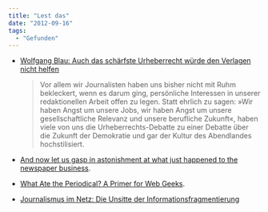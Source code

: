 ```yaml
---
title: "Lest das"
date: "2012-09-16"
tags:
  - "Gefunden"
---
```


- [Wolfgang Blau: Auch das schärfste Urheberrecht würde den Verlagen nicht helfen](http://www.stefan-niggemeier.de/blog/wolfgang-blau-auch-das-schaerfste-urheberrecht-wuerde-den-verlagen-nicht-helfen/)

    > Vor allem wir Journalisten haben uns bisher nicht mit Ruhm bekleckert, wenn es darum ging, persönliche Interessen in unserer redaktionellen Arbeit offen zu legen. Statt ehrlich zu sagen: »Wir haben Angst um unsere Jobs, wir haben Angst um unsere gesellschaftliche Relevanz und unsere berufliche Zukunft«, haben viele von uns die Urheberrechts-Debatte zu einer Debatte über die Zukunft der Demokratie und gar der Kultur des Abendlandes hochstilisiert.

- [And now let us gasp in astonishment at what just happened to the newspaper business](http://www.businessinsider.com/newspaper-advertising-collapse-2012-9).
- [What Ate the Periodical? A Primer for Web Geeks](http://www.alistapart.com/articles/what-ate-the-periodical-a-primer-for-web-geeks/).
- [Journalismus im Netz: Die Unsitte der Informationsfragmentierung](http://netzwertig.com/2012/09/12/journalismus-im-netz-die-unsitte-der-informationsfragmentierung/)
